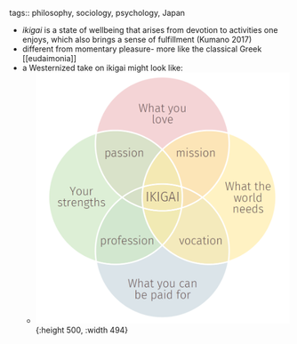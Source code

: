 tags:: philosophy, sociology, psychology, Japan

- *ikigai* is a state of wellbeing that arises from devotion to activities one enjoys, which also brings a sense of fulfillment (Kumano 2017)
- different from momentary pleasure- more like the classical Greek [[eudaimonia]]
- a Westernized take on ikigai might look like:
	- ![image.png](../assets/image_1708225191598_0.png){:height 500, :width 494}